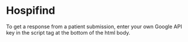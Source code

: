 # Hospifind

To get a response from a patient submission, enter your own Google API key in the script tag at the bottom of the html body.
